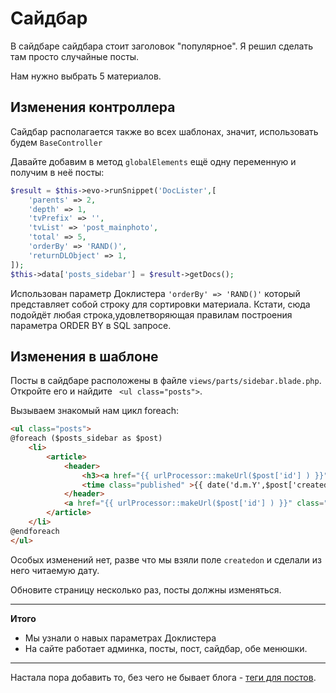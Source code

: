 # Сайдбар



В сайдбаре сайдбара стоит заголовок "популярное". Я решил сделать там просто случайные посты.

Нам нужно выбрать 5 материалов.


## Изменения контроллера

Сайдбар располагается также во всех шаблонах, значит, использовать будем `BaseController`

Давайте добавим в метод `globalElements` ещё одну переменную и получим в неё посты:
```php
$result = $this->evo->runSnippet('DocLister',[
	'parents' => 2,
	'depth' => 1,
	'tvPrefix' => '',
	'tvList' => 'post_mainphoto',
	'total' => 5,
	'orderBy' => 'RAND()',
	'returnDLObject' => 1,
]);
$this->data['posts_sidebar'] = $result->getDocs();
```

Использован параметр Доклистера `'orderBy' => 'RAND()'` который представляет собой строку для сортировки материала. Кстати, сюда подойдёт любая строка,удовлетворяющая правилам построения параметра ORDER BY в SQL запросе.

## Изменения в шаблоне

Посты в сайдбаре расположены в файле `views/parts/sidebar.blade.php`. Откройте его и найдите ` <ul class="posts">`.

Вызываем знакомый нам цикл foreach:

```html
<ul class="posts">
@foreach ($posts_sidebar as $post)
	<li>
		<article>
			<header>
				<h3><a href="{{ urlProcessor::makeUrl($post['id'] ) }}">{{ $post['pagetitle']}}</a></h3>
				<time class="published" >{{ date('d.m.Y',$post['createdon']) }}</time>
			</header>
			<a href="{{ urlProcessor::makeUrl($post['id'] ) }}" class="image"><img src="{{ $post['post_mainphoto']}}" alt="" /></a>
		</article>
	</li>
@endforeach
</ul>
```

Особых изменений нет, разве что мы взяли поле `createdon` и сделали из него читаемую дату.

Обновите страницу несколько раз, посты должны изменяться.

---
**Итого**
* Мы узнали о навых параметрах Доклистера
* На сайте работает админка, посты, пост, сайдбар, обе менюшки.
---

Настала пора добавить то, без чего не бывает блога - [теги для постов](/011_%D0%A2%D0%B5%D0%B3%D0%B8%20%D0%B2%20%D0%B1%D0%BB%D0%BE%D0%B3%D0%B5%20%D0%BD%D0%B0%20Evolution%20CMS.md).

